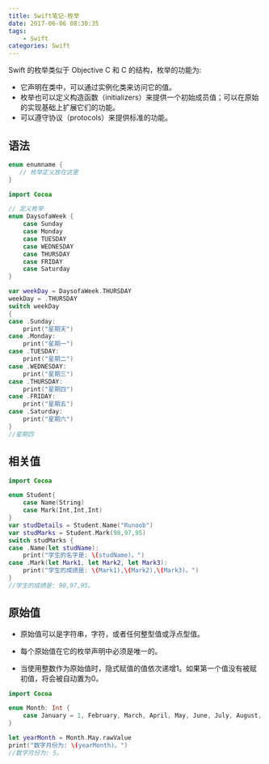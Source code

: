 ```yaml
---
title: Swift笔记-枚举
date: 2017-06-06 08:30:35
tags: 
	- Swift 
categories: Swift 
---
```


Swift 的枚举类似于 Objective C 和 C 的结构，枚举的功能为:
- 它声明在类中，可以通过实例化类来访问它的值。
- 枚举也可以定义构造函数（initializers）来提供一个初始成员值；可以在原始的实现基础上扩展它们的功能。
- 可以遵守协议（protocols）来提供标准的功能。

## 语法

```swift
enum enumname {
   // 枚举定义放在这里
}
```

<!-- more -->

```swift
import Cocoa

// 定义枚举
enum DaysofaWeek {
    case Sunday
    case Monday
    case TUESDAY
    case WEDNESDAY
    case THURSDAY
    case FRIDAY
    case Saturday
}

var weekDay = DaysofaWeek.THURSDAY
weekDay = .THURSDAY
switch weekDay
{
case .Sunday:
    print("星期天")
case .Monday:
    print("星期一")
case .TUESDAY:
    print("星期二")
case .WEDNESDAY:
    print("星期三")
case .THURSDAY:
    print("星期四")
case .FRIDAY:
    print("星期五")
case .Saturday:
    print("星期六")
}
//星期四
```

## 相关值

```swift
import Cocoa

enum Student{
    case Name(String)
    case Mark(Int,Int,Int)
}
var studDetails = Student.Name("Runoob")
var studMarks = Student.Mark(98,97,95)
switch studMarks {
case .Name(let studName):
    print("学生的名字是: \(studName)。")
case .Mark(let Mark1, let Mark2, let Mark3):
    print("学生的成绩是: \(Mark1),\(Mark2),\(Mark3)。")
}
//学生的成绩是: 98,97,95。
```

## 原始值
- 原始值可以是字符串，字符，或者任何整型值或浮点型值。
- 每个原始值在它的枚举声明中必须是唯一的。

- 当使用整数作为原始值时，隐式赋值的值依次递增1。如果第一个值没有被赋初值，将会被自动置为0。

```swift
import Cocoa

enum Month: Int {
    case January = 1, February, March, April, May, June, July, August, September, October, November, December
}

let yearMonth = Month.May.rawValue
print("数字月份为: \(yearMonth)。")
//数字月份为: 5。
```